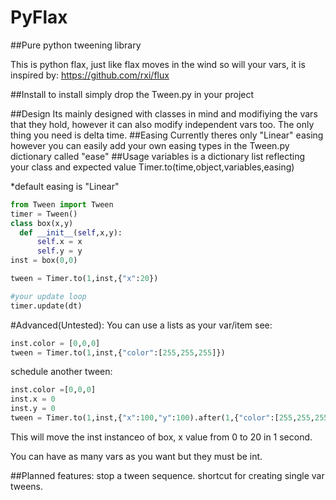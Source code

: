 # PyFlax
##Pure python tweening library

This is python flax, just like flax moves in the wind so will your vars, it is inspired by:
https://github.com/rxi/flux

##Install
to install simply drop the Tween.py in your project

##Design
Its mainly designed with classes in mind and modifiying the vars that they hold, however it can also modify independent vars too.
The only thing you need is delta time.
##Easing
Currently theres only "Linear" easing however you can easily add your own easing types in the Tween.py dictionary called "ease"
##Usage
variables is a dictionary list reflecting your class and expected value 
Timer.to(time,object,variables,easing)

*default easing is "Linear"

```python
from Tween import Tween
timer = Tween()
class box(x,y)
  def __init__(self,x,y):
      self.x = x 
      self.y = y 
inst = box(0,0)

tween = Timer.to(1,inst,{"x":20})

#your update loop 
timer.update(dt)
```
#Advanced(Untested):
You can use a lists as your var/item see:
```python
inst.color = [0,0,0]
tween = Timer.to(1,inst,{"color":[255,255,255]})
```
schedule another tween:
```python
inst.color =[0,0,0]
inst.x = 0 
inst.y = 0 
tween = Timer.to(1,inst,{"x":100,"y":100).after(1,{"color":[255,255,255]})
```
This will move the inst instanceo of box, x value from 0 to 20 in 1 second. 

You can have as many vars as you want but they must be int.

##Planned features:
  stop a tween sequence.
  shortcut for creating single var tweens.

